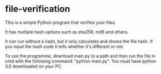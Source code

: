 # file-verification

This is a simple Python program that verifies your files.

It has multiple hash options such as sha256, md5 and others.

It can run without a hash, but it only calculates and shows the file hash.
If you input the hash code it tells whether it's different or not.

To use the programme, download main.py to a path and then run the file in cmd with the following command: "python main.py". You must have python 3.0 downloaded on your PC.
